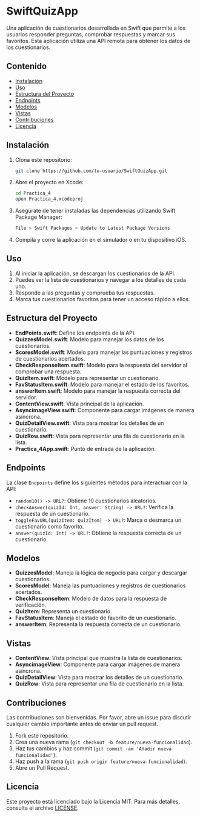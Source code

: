 # SwiftQuizApp

Una aplicación de cuestionarios desarrollada en Swift que permite a los usuarios responder preguntas, comprobar respuestas y marcar sus favoritos. Esta aplicación utiliza una API remota para obtener los datos de los cuestionarios.

## Contenido

- [Instalación](#instalación)
- [Uso](#uso)
- [Estructura del Proyecto](#estructura-del-proyecto)
- [Endpoints](#endpoints)
- [Modelos](#modelos)
- [Vistas](#vistas)
- [Contribuciones](#contribuciones)
- [Licencia](#licencia)

## Instalación

1. Clona este repositorio:
    ```sh
    git clone https://github.com/tu-usuario/SwiftQuizApp.git
    ```
2. Abre el proyecto en Xcode:
    ```sh
    cd Practica_4
    open Practica_4.xcodeproj
    ```
3. Asegúrate de tener instaladas las dependencias utilizando Swift Package Manager:
    ```sh
    File > Swift Packages > Update to Latest Package Versions
    ```
4. Compila y corre la aplicación en el simulador o en tu dispositivo iOS.

## Uso

1. Al iniciar la aplicación, se descargan los cuestionarios de la API.
2. Puedes ver la lista de cuestionarios y navegar a los detalles de cada uno.
3. Responde a las preguntas y comprueba tus respuestas.
4. Marca tus cuestionarios favoritos para tener un acceso rápido a ellos.

## Estructura del Proyecto

- **EndPoints.swift**: Define los endpoints de la API.
- **QuizzesModel.swift**: Modelo para manejar los datos de los cuestionarios.
- **ScoresModel.swift**: Modelo para manejar las puntuaciones y registros de cuestionarios acertados.
- **CheckResponseItem.swift**: Modelo para la respuesta del servidor al comprobar una respuesta.
- **QuizItem.swift**: Modelo para representar un cuestionario.
- **FavStatusItem.swift**: Modelo para manejar el estado de los favoritos.
- **answerItem.swift**: Modelo para manejar la respuesta correcta del servidor.
- **ContentView.swift**: Vista principal de la aplicación.
- **AsyncimageView.swift**: Componente para cargar imágenes de manera asíncrona.
- **QuizDetailView.swift**: Vista para mostrar los detalles de un cuestionario.
- **QuizRow.swift**: Vista para representar una fila de cuestionario en la lista.
- **Practica_4App.swift**: Punto de entrada de la aplicación.

## Endpoints

La clase `Endpoints` define los siguientes métodos para interactuar con la API:

- `random10() -> URL?`: Obtiene 10 cuestionarios aleatorios.
- `checkAnswer(quizId: Int, answer: String) -> URL?`: Verifica la respuesta de un cuestionario.
- `toggleFavURL(quizItem: QuizItem) -> URL?`: Marca o desmarca un cuestionario como favorito.
- `answer(quizId: Int) -> URL?`: Obtiene la respuesta correcta de un cuestionario.

## Modelos

- **QuizzesModel**: Maneja la lógica de negocio para cargar y descargar cuestionarios.
- **ScoresModel**: Maneja las puntuaciones y registros de cuestionarios acertados.
- **CheckResponseItem**: Modelo de datos para la respuesta de verificación.
- **QuizItem**: Representa un cuestionario.
- **FavStatusItem**: Maneja el estado de favorito de un cuestionario.
- **answerItem**: Representa la respuesta correcta de un cuestionario.

## Vistas

- **ContentView**: Vista principal que muestra la lista de cuestionarios.
- **AsyncimageView**: Componente para cargar imágenes de manera asíncrona.
- **QuizDetailView**: Vista para mostrar los detalles de un cuestionario.
- **QuizRow**: Vista para representar una fila de cuestionario en la lista.

## Contribuciones

Las contribuciones son bienvenidas. Por favor, abre un issue para discutir cualquier cambio importante antes de enviar un pull request.

1. Fork este repositorio.
2. Crea una nueva rama (`git checkout -b feature/nueva-funcionalidad`).
3. Haz tus cambios y haz commit (`git commit -am 'Añadir nueva funcionalidad'`).
4. Haz push a la rama (`git push origin feature/nueva-funcionalidad`).
5. Abre un Pull Request.

## Licencia

Este proyecto está licenciado bajo la Licencia MIT. Para más detalles, consulta el archivo [LICENSE](LICENSE).

